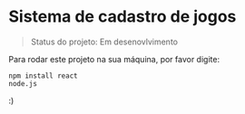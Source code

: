 # Sistema de cadastro de jogos

> Status do projeto: Em desenovlvimento

Para rodar este projeto na sua máquina, por favor digite:

```
npm install react
node.js
```
:)